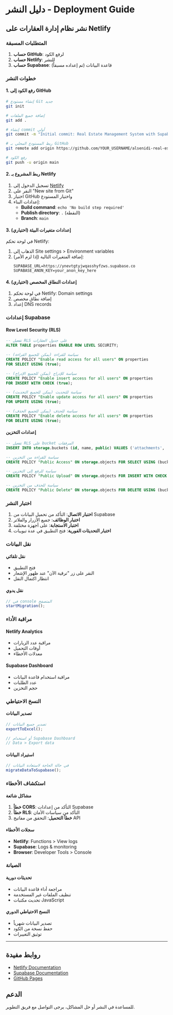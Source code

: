 # دليل النشر - Deployment Guide

## نشر نظام إدارة العقارات على Netlify

### المتطلبات المسبقة

1. **حساب GitHub**: لرفع الكود
2. **حساب Netlify**: للنشر
3. **حساب Supabase**: قاعدة البيانات (تم إعداده مسبقاً)

### خطوات النشر

#### 1. رفع الكود إلى GitHub

```bash
# إنشاء مستودع Git جديد
git init

# إضافة جميع الملفات
git add .

# إنشاء commit أولي
git commit -m "Initial commit: Real Estate Management System with Supabase"

# ربط المستودع المحلي بـ GitHub
git remote add origin https://github.com/YOUR_USERNAME/alsenidi-real-estate.git

# رفع الكود
git push -u origin main
```

#### 2. ربط المشروع بـ Netlify

1. تسجيل الدخول إلى [Netlify](https://netlify.com)
2. النقر على "New site from Git"
3. اختيار GitHub واختيار المستودع
4. إعدادات البناء:
   - **Build command**: `echo 'No build step required'`
   - **Publish directory**: `.` (النقطة)
   - **Branch**: `main`

#### 3. إعدادات متغيرات البيئة (اختياري)

في لوحة تحكم Netlify:
1. الذهاب إلى Site settings > Environment variables
2. إضافة المتغيرات التالية (إذا لزم الأمر):
   ```
   SUPABASE_URL=https://ynevtgtyjwqasshyfzws.supabase.co
   SUPABASE_ANON_KEY=your_anon_key_here
   ```

#### 4. إعدادات النطاق المخصص (اختياري)

1. في لوحة تحكم Netlify: Domain settings
2. إضافة نطاق مخصص
3. إعداد DNS records

### إعدادات Supabase

#### Row Level Security (RLS)

```sql
-- تفعيل RLS على جدول العقارات
ALTER TABLE properties ENABLE ROW LEVEL SECURITY;

-- سياسة للقراءة (يمكن للجميع القراءة)
CREATE POLICY "Enable read access for all users" ON properties
FOR SELECT USING (true);

-- سياسة للإدراج (يمكن للجميع الإدراج)
CREATE POLICY "Enable insert access for all users" ON properties
FOR INSERT WITH CHECK (true);

-- سياسة للتحديث (يمكن للجميع التحديث)
CREATE POLICY "Enable update access for all users" ON properties
FOR UPDATE USING (true);

-- سياسة للحذف (يمكن للجميع الحذف)
CREATE POLICY "Enable delete access for all users" ON properties
FOR DELETE USING (true);
```

#### إعدادات التخزين

```sql
-- تفعيل RLS على bucket المرفقات
INSERT INTO storage.buckets (id, name, public) VALUES ('attachments', 'attachments', true);

-- سياسة للقراءة من التخزين
CREATE POLICY "Public Access" ON storage.objects FOR SELECT USING (bucket_id = 'attachments');

-- سياسة للرفع إلى التخزين
CREATE POLICY "Public Upload" ON storage.objects FOR INSERT WITH CHECK (bucket_id = 'attachments');

-- سياسة للحذف من التخزين
CREATE POLICY "Public Delete" ON storage.objects FOR DELETE USING (bucket_id = 'attachments');
```

### اختبار النشر

1. **اختبار الاتصال**: التأكد من تحميل البيانات من Supabase
2. **اختبار الوظائف**: جميع الأزرار والفلاتر
3. **اختبار الاستجابة**: على أجهزة مختلفة
4. **اختبار التحديثات الفورية**: فتح التطبيق في عدة تبويبات

### نقل البيانات

#### نقل تلقائي
- فتح التطبيق
- النقر على زر "ترقية الآن" عند ظهور الإشعار
- انتظار اكتمال النقل

#### نقل يدوي
```javascript
// في console المتصفح
startMigration();
```

### مراقبة الأداء

#### Netlify Analytics
- مراقبة عدد الزيارات
- أوقات التحميل
- معدلات الأخطاء

#### Supabase Dashboard
- مراقبة استخدام قاعدة البيانات
- عدد الطلبات
- حجم التخزين

### النسخ الاحتياطي

#### تصدير البيانات
```javascript
// تصدير جميع البيانات
exportToExcel();

// أو استخدام Supabase Dashboard
// Data > Export data
```

#### استيراد البيانات
```javascript
// في حالة الحاجة لاستعادة البيانات
migrateDataToSupabase();
```

### استكشاف الأخطاء

#### مشاكل شائعة

1. **خطأ CORS**: التأكد من إعدادات Supabase
2. **خطأ RLS**: التأكد من سياسات الأمان
3. **خطأ التحميل**: التحقق من مفاتيح API

#### سجلات الأخطاء

- **Netlify**: Functions > View logs
- **Supabase**: Logs & monitoring
- **Browser**: Developer Tools > Console

### الصيانة

#### تحديثات دورية
- مراجعة أداء قاعدة البيانات
- تنظيف الملفات غير المستخدمة
- تحديث مكتبات JavaScript

#### النسخ الاحتياطي الدوري
- تصدير البيانات شهرياً
- حفظ نسخة من الكود
- توثيق التغييرات

---

## روابط مفيدة

- [Netlify Documentation](https://docs.netlify.com/)
- [Supabase Documentation](https://supabase.com/docs)
- [GitHub Pages](https://pages.github.com/)

## الدعم

للمساعدة في النشر أو حل المشاكل، يرجى التواصل مع فريق التطوير.

